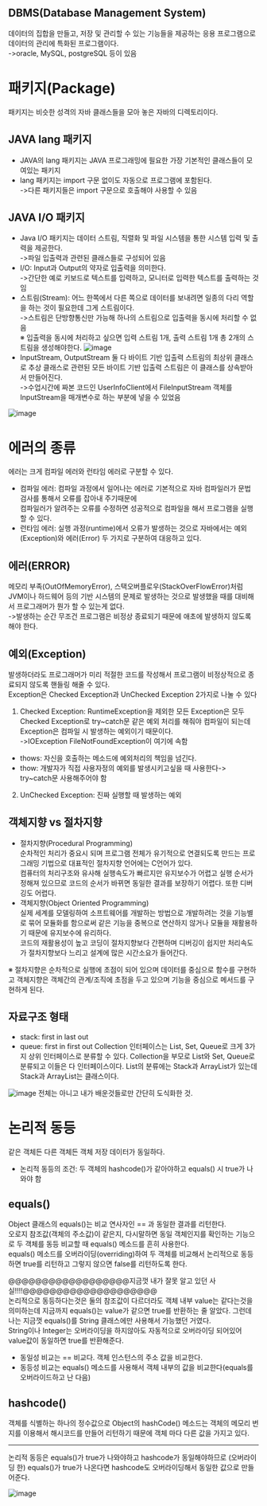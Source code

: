 ## DBMS(Database Management System)
데이터의 집합을 만들고, 저장 및 관리할 수 있는 기능들을 제공하는 응용 프로그램으로 데이터의 관리에 특화된 프로그램이다.
<br>->oracle, MySQL, postgreSQL 등이 있음</br>

# 패키지(Package)
패키지는 비슷한 성격의 자바 클래스들을 모아 놓은 자바의 디렉토리이다.

## JAVA lang 패키지 
- JAVA의 lang 패키지는 JAVA 프로그래밍에 필요한 가장 기본적인 클래스들이 모여있는 패키지 
- lang 패키지는 import 구문 없이도 자동으로 프로그램에 포함된다.
<br>->다른 패키지들은 import 구문으로 호출해야 사용할 수 있음</br>

## JAVA I/O 패키지
- Java I/O 패키지는 데이터 스트림, 직렬화 및 파일 시스템을 통한 시스템 입력 및 출력을 제공한다.
<br>->파일 입출력과 관련된 클래스들로 구성되어 있음</br>
- I/O: Input과 Output의 약자로 입출력을 의미한다.
<br>->간단한 예로 키보드로 텍스트를 입력하고, 모니터로 입력한 텍스트를 출력하는 것임</br>
- 스트림(Stream): 어느 한쪽에서 다른 쪽으로 데이터를 보내려면 일종의 다리 역할을 하는 것이 필요한데 그게 스트림이다.
<br>->스트림은 단방향통신만 가능해 하나의 스트림으로 입출력을 동시에 처리할 수 없음</br>
※ 입출력을 동시에 처리하고 싶으면 입력 스트림 1개, 출력 스트림 1개 총 2개의 스트림을 생성해야한다.
![image](https://user-images.githubusercontent.com/122864238/217757915-43ffd8a5-fa71-4f6b-94e2-cc2b33f6eb90.png)
- InputStream, OutputStream 둘 다 바이트 기반 입출력 스트림의 최상위 클래스로 추상 클래스로 
관련된 모든 바이트 기반 입출력 스트림은 이 클래스를 상속받아서 만들어진다.
<br>->수업시간에 짜본 코드인 UserInfoClient에서 FileInputStream 객체를 InputStream을 매개변수로 하는 부분에 넣을 수 있었음</br>

![image](https://user-images.githubusercontent.com/122864238/217760877-43b820d9-423b-444d-8ab5-c0f1ae0acb7b.png)

# 에러의 종류
에러는 크게 컴파일 에러와 런타임 에러로 구분할 수 있다.
- 컴파일 에러: 컴파일 과정에서 일어나는 에러로 기본적으로 자바 컴파일러가 문법 검사를 통해서 오류를 잡아내 주기때문에 
<br>컴파일러가 알려주는 오류를 수정하면 성공적으로 컴파일을 해서 프로그램을 실행할 수 있다.</br>
- 런타임 에러: 실행 과정(runtime)에서 오류가 발생하는 것으로 자바에서는 예외(Exception)와 에러(Error) 두 가지로 구분하여 대응하고 있다.

## 에러(ERROR)
메모리 부족(OutOfMemoryError), 스택오버플로우(StackOverFlowError)처럼 JVM이나 하드웨어 등의 기반 시스템의 
문제로 발생하는 것으로 발생했을 때를 대비해서 프로그래머가 뭔가 할 수 있는게 없다. 
<br>->발생하는 순간 무조건 프로그램은 비정상 종료되기 때문에 애초에 발생하지 않도록 해야 한다.</br>

## 예외(Exception)
발생하더라도 프로그래머가 미리 적절한 코드를 작성해서 프로그램이 비정상적으로 종료되지 않도록 핸들링 해줄 수 있다.
<br>Exception은 Checked Exception과 UnChecked Exception 2가지로 나눌 수 있다</br>

1. Checked Exception: RuntimeException을 제외한 모든 Exception은 모두 Checked Exception로 
try~catch문 같은 예외 처리를 해줘야 컴파일이 되는데 Exception은 컴파일 시 발생하는 예외이기 때문이다.
<br>->IOException FileNotFoundException이 여기에 속함</br>
  - thows: 자신을 호출하는 메소드에 예외처리의 책임을 넘긴다.
  - thow: 개발자가 직접 사용자정의 예외를 발생시키고싶을 때 사용한다-> try~catch문 사용해주어야 함
2. UnChecked Exception: 진짜 실행할 때 발생하는 예외

## 객체지향 vs 절차지향
- 절차지향(Procedural Programming)
<br>순차적인 처리가 중요시 되며 프로그램 전체가 유기적으로 연결되도록 만드는 프로그래밍 기법으로 대표적인 절차지향 언어에는 
C언어가 있다. </br>
컴퓨터의 처리구조와 유사해 실행속도가 빠르지만 유지보수가 어렵고 실행 순서가 정해져 있으므로 코드의 순서가 바뀌면 동일한 결과를 보장하기 어렵다. 또한 
디버깅도 어렵다.
- 객체지향(Object Oriented Programming) 
<br>실제 세계를 모델링하여 소프트웨어를 개발하는 방법으로 개발하려는 것을 기능별로 묶어 모듈화를 함으로써 같은 기능을 중복으로 
연산하지 않거나 모듈을 재활용하기 때문에 유지보수에 유리하다.</br>
코드의 재활용성이 높고 코딩이 절차지향보다 간편하며 디버깅이 쉽지만 처리속도가 절차지향보다 느리고 설계에 많은 시간소요가 들어간다.

※ 절차지향은 순차적으로 실행에 초점이 되어 있으며 데이터를 중심으로 함수를 구현하고 객체지향은 객체간의 관계/조직에 초점을 두고 있으며 기능을 중심으로 메서드를 구현하게 된다.

## 자료구조 형태
- stack: first in last out
- queue: first in first out
Collection 인터페이스는 List, Set, Queue로 크게 3가지 상위 인터페이스로 분류할 수 있다.
Collection을 부모로 List와 Set, Queue로 분류되고 이들은 다 인터페이스이다.
List의 분류에는 Stack과 ArrayList가 있는데 Stack과 ArrayList는 클래스이다.

![image](https://user-images.githubusercontent.com/122864238/217767902-e1b127df-7388-4919-8bdd-afc403793524.png)
전체는 아니고 내가 배운것들로만 간단히 도식화한 것.

# 논리적 동등
같은 객체든 다른 객체든 객체 저장 데이터가 동일하다.
- 논리적 동등의 조건: 두 객체의 hashcode()가 같아야하고 equals() 시 true가 나와야 함

## equals()
Object 클래스의 equals()는 비교 연사자인 == 과 동일한 결과를 리턴한다. 
<br>오로지 참조값(객체의 주소값)이 같은지, 다시말하면 동일 객체인지를 확인하는 기능으로 두 객체를 동등 비교할 때 equals() 메소드를 흔히 사용한다. </br>
equals() 메소드를 오버라이딩(overriding)하여 두 객체를 비교해서 논리적으로 동등하면 true를 리턴하고 그렇지 않으면 false를 리턴하도록 한다. 

@@@@@@@@@@@@@@@@@@지금껏 내가 잘못 알고 있던 사실!!!!@@@@@@@@@@@@@@@@@@@@
<br>논리적으로 동등하다는것은 둘의 참조값이 다르더라도 객체 내부 value는 같다는것을 의미하는데 지금까지 equals()는 value가 같으면 true를 반환하는 줄 알았다.
그런데 나는 지금껏 equals()를 String 클래스에만 사용해서 가능했던 거였다.</br>
String이나 Integer는 오버라이딩을 하지않아도 자동적으로 오버라이딩 되어있어 value값이 동일하면 true를 반환해준다.

- 동일성 비교는 == 비교다. 객체 인스턴스의 주소 값을 비교한다.
- 동등성 비교는 equals() 메소드를 사용해서 객체 내부의 값을 비교한다(equals를 오버라이드하고 난 다음)

## hashcode()
객체를 식별하는 하나의 정수값으로 Object의 hashCode() 메소드는 객체의 메모리 번지를 이용해서 해시코드를 만들어 리턴하기 때문에 객체 마다 다른 
값을 가지고 있다.

------------------------------------------------------------------------------------------------------------------------------------------------------

논리적 동등은 equals()가 true가 나와야하고 hashcode가 동일해야하므로 (오버라이딩 한) equals()가 true가 나온다면 
hashcode도 오버라이딩해서 동일한 값으로 만들어준다.

![image](https://user-images.githubusercontent.com/122864238/217775592-2d2e06a5-9e49-489c-b0cb-4f1fef47e6df.png)


